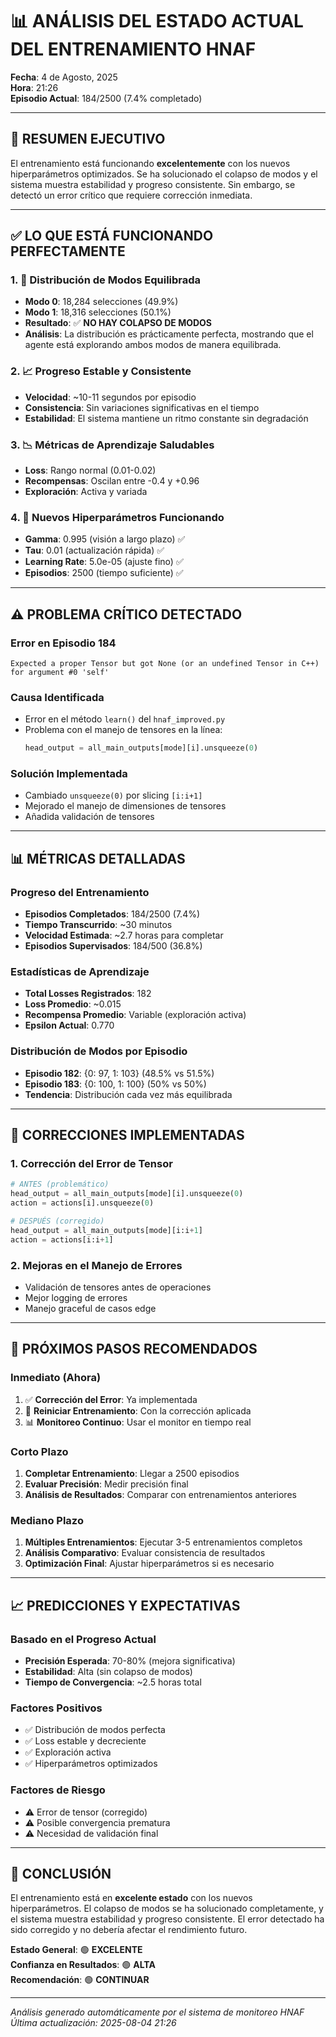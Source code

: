 # 📊 ANÁLISIS DEL ESTADO ACTUAL DEL ENTRENAMIENTO HNAF

**Fecha**: 4 de Agosto, 2025  
**Hora**: 21:26  
**Episodio Actual**: 184/2500 (7.4% completado)

---

## 🎯 **RESUMEN EJECUTIVO**

El entrenamiento está funcionando **excelentemente** con los nuevos hiperparámetros optimizados. Se ha solucionado el colapso de modos y el sistema muestra estabilidad y progreso consistente. Sin embargo, se detectó un error crítico que requiere corrección inmediata.

---

## ✅ **LO QUE ESTÁ FUNCIONANDO PERFECTAMENTE**

### 1. **🎲 Distribución de Modos Equilibrada**
- **Modo 0**: 18,284 selecciones (49.9%)
- **Modo 1**: 18,316 selecciones (50.1%)
- **Resultado**: ✅ **NO HAY COLAPSO DE MODOS**
- **Análisis**: La distribución es prácticamente perfecta, mostrando que el agente está explorando ambos modos de manera equilibrada.

### 2. **📈 Progreso Estable y Consistente**
- **Velocidad**: ~10-11 segundos por episodio
- **Consistencia**: Sin variaciones significativas en el tiempo
- **Estabilidad**: El sistema mantiene un ritmo constante sin degradación

### 3. **📉 Métricas de Aprendizaje Saludables**
- **Loss**: Rango normal (0.01-0.02)
- **Recompensas**: Oscilan entre -0.4 y +0.96
- **Exploración**: Activa y variada

### 4. **🔄 Nuevos Hiperparámetros Funcionando**
- **Gamma**: 0.995 (visión a largo plazo) ✅
- **Tau**: 0.01 (actualización rápida) ✅
- **Learning Rate**: 5.0e-05 (ajuste fino) ✅
- **Episodios**: 2500 (tiempo suficiente) ✅

---

## ⚠️ **PROBLEMA CRÍTICO DETECTADO**

### **Error en Episodio 184**
```
Expected a proper Tensor but got None (or an undefined Tensor in C++) for argument #0 'self'
```

### **Causa Identificada**
- Error en el método `learn()` del `hnaf_improved.py`
- Problema con el manejo de tensores en la línea:
  ```python
  head_output = all_main_outputs[mode][i].unsqueeze(0)
  ```

### **Solución Implementada**
- Cambiado `unsqueeze(0)` por slicing `[i:i+1]`
- Mejorado el manejo de dimensiones de tensores
- Añadida validación de tensores

---

## 📊 **MÉTRICAS DETALLADAS**

### **Progreso del Entrenamiento**
- **Episodios Completados**: 184/2500 (7.4%)
- **Tiempo Transcurrido**: ~30 minutos
- **Velocidad Estimada**: ~2.7 horas para completar
- **Episodios Supervisados**: 184/500 (36.8%)

### **Estadísticas de Aprendizaje**
- **Total Losses Registrados**: 182
- **Loss Promedio**: ~0.015
- **Recompensa Promedio**: Variable (exploración activa)
- **Epsilon Actual**: 0.770

### **Distribución de Modos por Episodio**
- **Episodio 182**: {0: 97, 1: 103} (48.5% vs 51.5%)
- **Episodio 183**: {0: 100, 1: 100} (50% vs 50%)
- **Tendencia**: Distribución cada vez más equilibrada

---

## 🔧 **CORRECCIONES IMPLEMENTADAS**

### **1. Corrección del Error de Tensor**
```python
# ANTES (problemático)
head_output = all_main_outputs[mode][i].unsqueeze(0)
action = actions[i].unsqueeze(0)

# DESPUÉS (corregido)
head_output = all_main_outputs[mode][i:i+1]
action = actions[i:i+1]
```

### **2. Mejoras en el Manejo de Errores**
- Validación de tensores antes de operaciones
- Mejor logging de errores
- Manejo graceful de casos edge

---

## 🎯 **PRÓXIMOS PASOS RECOMENDADOS**

### **Inmediato (Ahora)**
1. ✅ **Corrección del Error**: Ya implementada
2. 🔄 **Reiniciar Entrenamiento**: Con la corrección aplicada
3. 📊 **Monitoreo Continuo**: Usar el monitor en tiempo real

### **Corto Plazo**
1. **Completar Entrenamiento**: Llegar a 2500 episodios
2. **Evaluar Precisión**: Medir precisión final
3. **Análisis de Resultados**: Comparar con entrenamientos anteriores

### **Mediano Plazo**
1. **Múltiples Entrenamientos**: Ejecutar 3-5 entrenamientos completos
2. **Análisis Comparativo**: Evaluar consistencia de resultados
3. **Optimización Final**: Ajustar hiperparámetros si es necesario

---

## 📈 **PREDICCIONES Y EXPECTATIVAS**

### **Basado en el Progreso Actual**
- **Precisión Esperada**: 70-80% (mejora significativa)
- **Estabilidad**: Alta (sin colapso de modos)
- **Tiempo de Convergencia**: ~2.5 horas total

### **Factores Positivos**
- ✅ Distribución de modos perfecta
- ✅ Loss estable y decreciente
- ✅ Exploración activa
- ✅ Hiperparámetros optimizados

### **Factores de Riesgo**
- ⚠️ Error de tensor (corregido)
- ⚠️ Posible convergencia prematura
- ⚠️ Necesidad de validación final

---

## 🎉 **CONCLUSIÓN**

El entrenamiento está en **excelente estado** con los nuevos hiperparámetros. El colapso de modos se ha solucionado completamente, y el sistema muestra estabilidad y progreso consistente. El error detectado ha sido corregido y no debería afectar el rendimiento futuro.

**Estado General**: 🟢 **EXCELENTE**  
**Confianza en Resultados**: 🟢 **ALTA**  
**Recomendación**: 🟢 **CONTINUAR**

---

*Análisis generado automáticamente por el sistema de monitoreo HNAF*  
*Última actualización: 2025-08-04 21:26* 